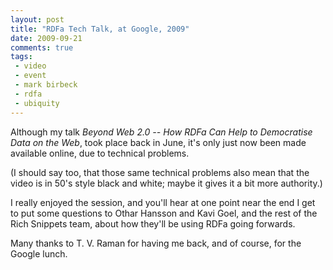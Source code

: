 ```yaml
---
layout: post
title: "RDFa Tech Talk, at Google, 2009"
date: 2009-09-21
comments: true
tags:
 - video
 - event
 - mark birbeck
 - rdfa
 - ubiquity
---
```

  
Although my talk _Beyond Web 2.0 -- How RDFa Can Help to Democratise Data on
the Web_, took place back in June, it's only just now been made available
online, due to technical problems.

<!-- more -->

  
(I should say too, that those same technical problems also mean that the video
is in 50's style black and white; maybe it gives it a bit more authority.)

  
I really enjoyed the session, and you'll hear at one point near the end I get
to put some questions to Othar Hansson and Kavi Goel, and the rest of the Rich
Snippets team, about how they'll be using RDFa going forwards.

  
Many thanks to T. V. Raman for having me back, and of course, for the Google
lunch.

  

